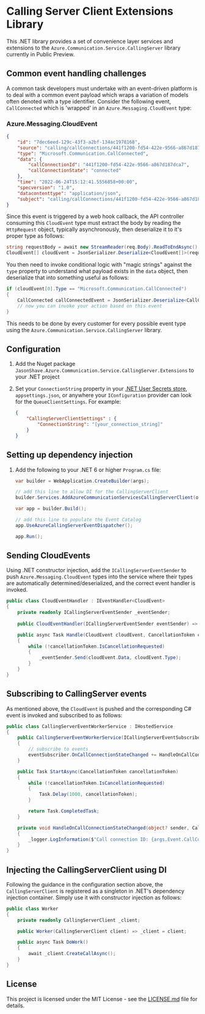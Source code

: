 # Calling Server Client Extensions Library

This .NET library provides a set of convenience layer services and extensions to the `Azure.Communication.Service.CallingServer` library currently in Public Preview.

## Common event handling challenges

A common task developers must undertake with an event-driven platform is to deal with a common event payload which wraps a variation of models often denoted with a type identifier. Consider the following event, `CallConnected` which is 'wrapped' in an `Azure.Messaging.CloudEvent` type:

### Azure.Messaging.CloudEvent

```json
{
    "id": "7dec6eed-129c-43f3-a2bf-134ac1978168",
    "source": "calling/callConnections/441f1200-fd54-422e-9566-a867d187dca7/callState",
    "type": "Microsoft.Communication.CallConnected",
    "data": {
        "callConnectionId": "441f1200-fd54-422e-9566-a867d187dca7",
        "callConnectionState": "connected"
    },
    "time": "2022-06-24T15:12:41.5556858+00:00",
    "specversion": "1.0",
    "datacontenttype": "application/json",
    "subject": "calling/callConnections/441f1200-fd54-422e-9566-a867d187dca7/callState"
}
```

Since this event is triggered by a web hook callback, the API controller consuming this `CloudEvent` type must extract the body by reading the `HttpRequest` object, typically asynchronously, then deserialize it to it's proper type as follows:

```csharp
string requestBody = await new StreamReader(req.Body).ReadToEndAsync();
CloudEvent[] cloudEvent = JsonSerializer.Deserialize<CloudEvent[]>(requestBody);
```

You then need to invoke conditional logic with "magic strings" against the `type` property to understand what payload exists in the `data` object, then deserialize that into something useful as follows:

```csharp
if (cloudEvent[0].Type == "Microsoft.Communication.CallConnected")
{
    CallConnected callConnectedEvent = JsonSerializer.Deserialize<CallConnected>(cloudEvent[0].Data);
    // now you can invoke your action based on this event
}
```

This needs to be done by every customer for every possible event type using the `Azure.Communication.Service.CallingServer` library.

## Configuration

1. Add the Nuget package `JasonShave.Azure.Communication.Service.CallingServer.Extensions` to your .NET project
2. Set your `ConnectionString` property in your [.NET User Secrets store](https://docs.microsoft.com/en-us/aspnet/core/security/app-secrets?view=aspnetcore-6.0&tabs=windows), `appsettings.json`, or anywhere your `IConfiguration` provider can look for the `QueueClientSettings`. For example:

    ```json
    {
        "CallingServerClientSettings" : {
            "ConnectionString": "[your_connection_string]"
        }
    }
    ```

## Setting up dependency injection

1. Add the following to your .NET 6 or higher `Program.cs` file:

    ```csharp
    var builder = WebApplication.CreateBuilder(args);

    // add this line to allow DI for the CallingServerClient
    builder.Services.AddAzureCommunicationServicesCallingServerClient(options => builder.Configuration.Bind(nameof(CallingServerClientSettings), options));
    
    var app = builder.Build();

    // add this line to populate the Event Catalog
    app.UseAzureCallingServerEventDispatcher();

    app.Run();
    ```

## Sending CloudEvents

Using .NET constructor injection, add the `ICallingServerEventSender` to push `Azure.Messaging.CloudEvent` types into the service where their types are automatically determined/deserialized, and the correct event handler is invoked.

```csharp
public class CloudEventHandler : IEventHandler<CloudEvent>
{
    private readonly ICallingServerEventSender _eventSender;
    
    public CloudEventHandler(ICallingServerEventSender eventSender) => _eventSender = eventSender;

    public async Task Handle(CloudEvent cloudEvent, CancellationToken cancellationToken)
    {
        while (!cancellationToken.IsCancellationRequested)
        {
            _eventSender.Send(cloudEvent.Data, cloudEvent.Type);
        }
    }
}
```

## Subscribing to CallingServer events

As mentioned above, the `CloudEvent` is pushed and the corresponding C# event is invoked and subscribed to as follows:

```csharp
public class CallingServerEventWorkerService : IHostedService
{
    public CallingServerEventWorkerService(ICallingServerEventSubscriber eventSubscriber)
    {        
        // subscribe to events
        eventSubscriber.OnCallConnectionStateChanged += HandleOnCallConnectionStateChanged;
    }

    public Task StartAsync(CancellationToken cancellationToken)
    {
        while (!cancellationToken.IsCancellationRequested)
        {
            Task.Delay(1000, cancellationToken);
        }

        return Task.CompletedTask;
    }

    private void HandleOnCallConnectionStateChanged(object? sender, CallEventArgs<CallConnected> args)
    {
        _logger.LogInformation($"Call connection ID: {args.Event.CallConnectionId}");
    }
}
```

## Injecting the CallingServerClient using DI

Following the guidance in the configuration section above, the `CallingServerClient` is registered as a singleton in .NET's dependency injection container. Simply use it with constructor injection as follows:

```csharp
public class Worker
{
    private readonly CallingServerClient _client;

    public Worker(CallingServerClient client) => _client = client;

    public async Task DoWork()
    {
        await _client.CreateCallAsync();
    }
}
```

## License

This project is licensed under the MIT License - see the [LICENSE.md](license.md) file for details.
